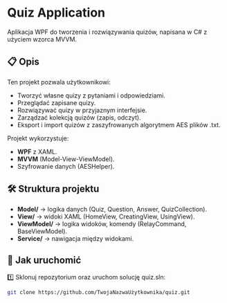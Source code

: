 # Quiz Application

Aplikacja WPF do tworzenia i rozwiązywania quizów, napisana w C# z użyciem wzorca MVVM.

## 📋 Opis

Ten projekt pozwala użytkownikowi:
- Tworzyć własne quizy z pytaniami i odpowiedziami.
- Przeglądać zapisane quizy.
- Rozwiązywać quizy w przyjaznym interfejsie.
- Zarządzać kolekcją quizów (zapis, odczyt).
- Eksport i import quizów z zaszyfrowanych algorytmem AES plików .txt.

Projekt wykorzystuje:
- **WPF** z XAML.
- **MVVM** (Model-View-ViewModel).
- Szyfrowanie danych (AESHelper).

## 🛠️ Struktura projektu

- **Model/** → logika danych (Quiz, Question, Answer, QuizCollection).
- **View/** → widoki XAML (HomeView, CreatingView, UsingView).
- **ViewModel/** → logika widoków, komendy (RelayCommand, BaseViewModel).
- **Service/** → nawigacja między widokami.

## 🚀 Jak uruchomić

1️⃣ Sklonuj repozytorium oraz uruchom solucję quiz.sln:
```bash
git clone https://github.com/TwojaNazwaUżytkownika/quiz.git
